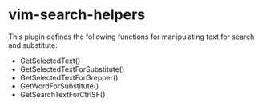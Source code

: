 # vim-search-helpers

This plugin defines the following functions for manipulating text for search and substitute:

* GetSelectedText()
* GetSelectedTextForSubstitute()
* GetSelectedTextForGrepper()
* GetWordForSubstitute()
* GetSearchTextForCtrlSF()
